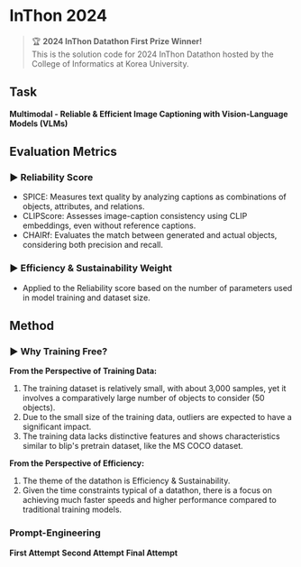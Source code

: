 # InThon 2024
> 🏆 **2024 InThon Datathon First Prize Winner!**  
> This is the solution code for 2024 InThon Datathon hosted by the College of Informatics at Korea University.

## Task
**Multimodal - Reliable & Efficient Image Captioning with Vision-Language Models (VLMs)**

## Evaluation Metrics
### ▶️ Reliability Score
- SPICE: Measures text quality by analyzing captions as combinations of objects, attributes, and relations.
- CLIPScore: Assesses image-caption consistency using CLIP embeddings, even without reference captions.
- CHAIRf: Evaluates the match between generated and actual objects, considering both precision and recall.
### ▶️ Efficiency & Sustainability Weight
- Applied to the Reliability score based on the number of parameters used in model training and dataset size.

## Method
### ▶️ Why Training Free?
**From the Perspective of Training Data:**
1. The training dataset is relatively small, with about 3,000 samples, yet it involves a comparatively large number of objects to consider (50 objects).
2. Due to the small size of the training data, outliers are expected to have a significant impact.
3. The training data lacks distinctive features and shows characteristics similar to blip's pretrain dataset, like the MS COCO dataset.
   
**From the Perspective of Efficiency:**
1. The theme of the datathon is Efficiency & Sustainability.
2. Given the time constraints typical of a datathon, there is a focus on achieving much faster speeds and higher performance compared to traditional training models.
   
### Prompt-Engineering
**First Attempt**
**Second Attempt**
**Final Attempt**
